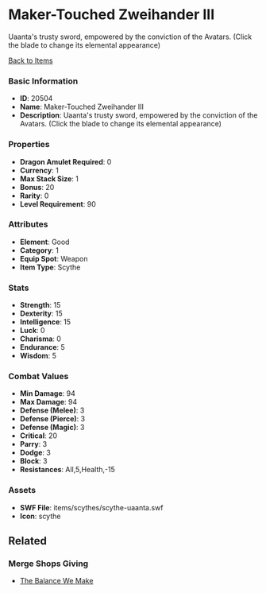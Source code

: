 # Maker-Touched Zweihander III

Uaanta's trusty sword, empowered by the conviction of the Avatars. (Click the blade to change its elemental appearance)

[Back to Items](../items.md)

### Basic Information

- **ID**: 20504
- **Name**: Maker-Touched Zweihander III
- **Description**: Uaanta&#039;s trusty sword, empowered by the conviction of the Avatars. (Click the blade to change its elemental appearance)

### Properties

- **Dragon Amulet Required**: 0
- **Currency**: 1
- **Max Stack Size**: 1
- **Bonus**: 20
- **Rarity**: 0
- **Level Requirement**: 90

### Attributes

- **Element**: Good
- **Category**: 1
- **Equip Spot**: Weapon
- **Item Type**: Scythe

### Stats

- **Strength**: 15
- **Dexterity**: 15
- **Intelligence**: 15
- **Luck**: 0
- **Charisma**: 0
- **Endurance**: 5
- **Wisdom**: 5

### Combat Values

- **Min Damage**: 94
- **Max Damage**: 94
- **Defense (Melee)**: 3
- **Defense (Pierce)**: 3
- **Defense (Magic)**: 3
- **Critical**: 20
- **Parry**: 3
- **Dodge**: 3
- **Block**: 3
- **Resistances**: All,5,Health,-15

### Assets

- **SWF File**: items/scythes/scythe-uaanta.swf
- **Icon**: scythe

## Related

### Merge Shops Giving

- [The Balance We Make](../merge-shops/358-the-balance-we-make.md)

